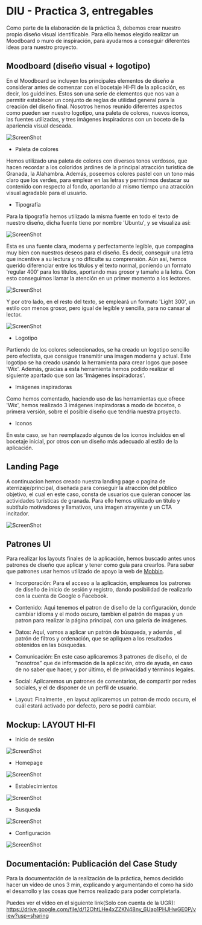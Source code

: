# DIU - Practica 3, entregables

Como parte de la elaboración de la práctica 3, debemos crear nuestro propio diseño visual identificable. Para ello hemos elegido realizar un Moodboard o muro de inspiración, para ayudarnos a conseguir diferentes ideas para nuestro proyecto.

## Moodboard (diseño visual + logotipo)   

En el Moodboard se incluyen los principales elementos de diseño a considerar antes de comenzar con el bocetaje HI-FI de la aplicación, es decir, los guidelines. Estos son una serie de elementos que nos van a permitir establecer un conjunto de reglas de utilidad general para la creación del diseño final. Nosotros hemos reunido diferentes aspectos como pueden ser nuestro logotipo, una paleta de colores, nuevos iconos, las fuentes utilizadas, y tres imágenes inspiradoras con un boceto de la apariencia visual deseada.

![ScreenShot](imgs/moodboard.png)

* Paleta de colores

Hemos utilizado una paleta de colores con diversos tonos verdosos, que hacen recordar a los coloridos jardines de la principal atracción turística de Granada, la Alahambra. Además, poseemos colores pastel con un tono más claro que los verdes, para emplear en las letras y permitirnos destacar su contenido con respecto al fondo, aportando al mismo tiempo una atracción visual agradable para el usuario.

* Tipografía

Para la tipografía hemos utilizado la misma fuente en todo el texto de nuestro diseño, dicha fuente tiene por nombre 'Ubuntu', y se visualiza así:

   ![ScreenShot](imgs/ubuntu.png)

Esta es una fuente clara, moderna y perfectamente legible, que compagina muy bien con nuestros deseos para el diseño. Es decir, conseguir una letra que incentive a su lectura y no dificulte su comprensión. Aún así, hemos querido diferenciar entre los títulos y el texto normal, poniendo un formato 'regular 400' para los títulos, aportando mas grosor y tamaño a la letra. Con esto conseguimos llamar la atención en un primer momento a los lectores.

![ScreenShot](imgs/regular.png)

Y por otro lado, en el resto del texto, se empleará un formato 'Light 300', un estilo con menos grosor, pero igual de legible y sencilla, para no cansar al lector.

![ScreenShot](imgs/light.png)

* Logotipo

Partiendo de los colores seleccionados, se ha creado un logotipo sencillo pero efectista, que consigue transmitir una imagen moderna y actual. Este logotipo se ha creado usando la herramienta para crear logos que posee 'Wix'. Además, gracias a esta herramienta hemos podido realizar el siguiente apartado que son las 'Imágenes inspiradoras'.

* Imágenes inspiradoras 

Como hemos comentado, haciendo uso de las herramientas que ofrece 'Wix', hemos realizado 3 imágenes inspiradoras a modo de bocetos, o primera versión, sobre el posible diseño que tendria nuestra proyecto.

* Iconos

En este caso, se han reemplazado algunos de los iconos incluidos en el bocetaje inicial, por otros con un diseño más adecuado al estilo de la aplicación.

## Landing Page
A continuacion hemos creado nuestra landing page o pagina de aterrizaje/principal, diseñada para conseguir la atracción del público objetivo, el cual en este caso, consta de usuarios que quieran conocer las actividades turísticas de granada. Para ello hemos utilizado un título y subtítulo motivadores y llamativos, una imagen atrayente y un CTA incitador.


![ScreenShot](imgs/landing_page.png)

## Patrones UI

Para realizar los layouts finales de la aplicación, hemos buscado antes unos patrones de diseño que aplicar y tener como guía para crearlos. Para saber que patrones usar hemos utilizado de apoyo la web de [Mobbin](https://mobbin.design/patterns).

- Incorporación: Para el acceso a la aplicación, empleamos los patrones de diseño de inicio de sesión y registro, dando posibilidad de realizarlo con la cuenta de Google o Facebook.
 
- Contenido: Aqui tenemos el patron de diseño de la configuración, donde cambiar idioma y el modo oscuro, tambien el patrón de mapas y un patron para realizar la página principal, con una galería de imágenes.

- Datos: Aquí, vamos a aplicar un patrón de búsqueda, y además , el patrón de filtros y ordenación, que se apliquen a los resultados obtenidos en las búsquedas. 

- Comunicación: En este caso aplicaremos 3 patrones de diseño, el de "nosotros" que de información de la aplicación, otro de ayuda, en caso de no saber que hacer, y por último, el de privacidad y términos legales. 

- Social: Aplicaremos un patrones de comentarios, de compartir por redes sociales, y el de disponer de un perfil de usuario.

- Layout: Finalmente , en layout aplicaremos un patron de modo oscuro, el cuál estará activado por defecto, pero se podrá cambiar.

## Mockup: LAYOUT HI-FI
* Inicio de sesión

![ScreenShot](imgs/Inicio_sesion.PNG)

* Homepage

![ScreenShot](imgs/homepage.PNG)

* Establecimientos

![ScreenShot](imgs/establecimientos.PNG)

* Busqueda

![ScreenShot](imgs/busqueda.PNG)

* Configuración

![ScreenShot](imgs/configuracion.PNG)

## Documentación: Publicación del Case Study

Para la documentación de la realización de la práctica, hemos decidido hacer un vídeo de unos 3 min, explicando y argumentando el como ha sido el desarrollo y las cosas que hemos realizado para poder completarla.

Puedes ver el vídeo en el siguiente link(Solo con cuenta de la UGR): https://drive.google.com/file/d/12OhtLHe4xZZKN48ny_6Uap1PHJHwGE0P/view?usp=sharing
 
